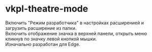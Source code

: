 # vkpl-theatre-mode
Включить "Режим разработчика" в настройках расширенией и загрузить расширение из папки.  
Включить отображение значка в верхней панели, открыть меню кликнув по значку левой кнопкой мышки.  
Изначально разработан для Edge.
